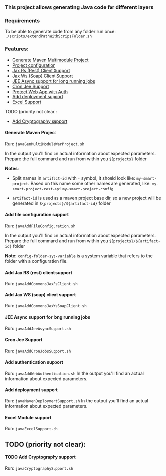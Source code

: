 ### This project allows generating Java code for different layers

### Requirements

  To be able to generate code from any folder run once:
    `./scripts/extendPathWithScripsFolder.sh`

### Features:

- [Generate Maven Multimodule Project](#generate-maven-project)
- [Project configuration](#add-file-configuration-support)
- [Jax Rs (Rest) Client Support](#add-jax-rs-rest-client-support)
- [Jax Ws (Soap) Client Support](#add-jax-ws-soap-client-support)
- [JEE Async support for long running jobs](#jee-async-support-for-long-running-jobs)
- [Cron Jee Support](#cron-jee-support)
- [Protect Web App with Auth](#add-authentication-support)
- [Add deployment support](#add-deployment-support)
- [Excel Support](#excel-module-support)

TODO (priority not clear):

- [Add Cryptography support](#99-todo-add-cryptography-support)

#### Generate Maven Project

  Run: `javaGenMultiModuleWarProject.sh`
  
  In the output you'll find an actual information about expected parameters.
  Prepare the full command and run from within you `${projects}` folder

  **Notes**:
  
  - Split names in `artifact-id` with `-` symbol, 
    it should look like: `my-smart-project`. 
    Based on this name some other names are generated, like:
    `my-smart-project-rest-api`
    `my-smart-project-config`
    
  - `artifact-id` is used as a maven project base dir, 
    so a new project will be generated in `${projects}/${artifact-id}` folder
    
#### Add file configuration support

  Run: `javaAddFileConfiguration.sh` 
  
  In the output you'll find an actual information about expected parameters.
  Prepare the full command and run from within you 
  `${projects}/${artifact-id}` folder
  
  **Note:** `config-folder-sys-variable` is a system variable that refers
  to the folder with a configuration file.
  
#### Add Jax RS (rest) client support  

  Run: `javaAddCommonsJaxRsClient.sh` 
  
#### Add Jax WS (soap) client support  

  Run: `javaAddCommonsJaxWsSoapClient.sh`   
  
#### JEE Async support for long running jobs

  Run: `javaAddJeeAsyncSupport.sh`
  
#### Cron Jee Support

  Run: `javaAddCronJobsSupport.sh`
  
#### Add authentication support

  Run: `javaAddWebAuthentication.sh`
  In the output you'll find an actual information about expected parameters.
  
#### Add deployment support
  
  Run: `javaMavenDeploymentSupport.sh`
  In the output you'll find an actual information about expected parameters.
  
#### Excel Module support  

  Run: `javaExcelSupport.sh`

## TODO (priority not clear):

#### TODO Add Cryptography support
  
  Run: `javaCryptographySupport.sh`